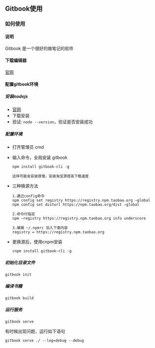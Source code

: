 ## Gitbook使用

### 如何使用



#### **说明**

Gitbook 是一个很好的做笔记的软件

#### **下载编辑器**

[官网](https://legacy.gitbook.com/editor)

#### **配置gitbook环境**

##### **安装nodejs**

- [官网](https://nodejs.org/en/)
- 下载安装
- 验证: `node --version`，验证是否安装成功

##### **配置环境**

- 打开管理员 cmd

- 输入命令，全局安装 gitbook

  ```
  npm install gitbook-cli -g
  
  这样可能会安装很慢，安装淘宝源提高下载速度
  ```

- 三种换源方法

  ```
  1.通过config命令
  npm config set registry https://registry.npm.taobao.org –global 
  npm config set disturl https://npm.taobao.org/dist –global
  
  2.命令行指定
  npm –registry https://registry.npm.taobao.org info underscore
  
  3.编辑 ~/.npmrc 加入下面内容
  registry = https://registry.npm.taobao.org
  ```

- 更换源后，使用cnpm安装

  ```
  cnpm install gitbook-cli -g
  ```

##### **初始化目录文件**

```
gitbook init
```

##### **编译书籍**

```
gitbook build
```

##### **运行服务**

```
gitbook serve
```

有时候出现问题，运行如下语句

```
gitbook serve ./ --log=debug --debug
```

